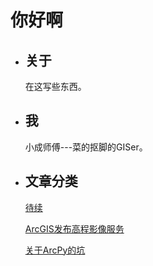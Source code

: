 # 你好啊
- ## 关于
  在这写些东西。
  
- ## 我
  小成师傅---菜的抠脚的GISer。
  
- ## 文章分类
  [待续](https://github.com/xcsf/Hello_GitHub)
  
  [ArcGIS发布高程影像服务](https://github.com/xcsf/xcsf/blob/master/Study/%E5%8F%91%E5%B8%83%E9%AB%98%E7%A8%8B%E5%BD%B1%E5%83%8F%E6%9C%8D%E5%8A%A1.md)
  
  [关于ArcPy的坑](https://github.com/xcsf/xcsf/blob/master/Study/%E5%85%B3%E4%BA%8EArcPy%E7%9A%84%E5%9D%91.md)
  
  
